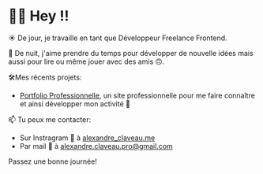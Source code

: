 # 👋🏼 Hey !!

☀️ De jour, je travaille en tant que Développeur Freelance Frontend.

🌙 De nuit, j'aime prendre du temps pour développer de nouvelle idées mais aussi pour lire ou même jouer avec des amis 🙃.

🛠Mes récents projets:
- [Portfolio Professionnelle](https://github.com/ClaveauAlex/nextjs-portfolio), un site professionnelle pour me faire connaître et ainsi développer mon activité 🚀

📫 Tu peux me contacter:
- Sur Instragram 📸 à [alexandre_claveau.me](https://www.instagram.com/alexandre_claveau.me/)
- Par mail 📧 à [alexandre.claveau.pro@gmail.com](alexandre.claveau.pro@gmail.com)


Passez une bonne journée!
